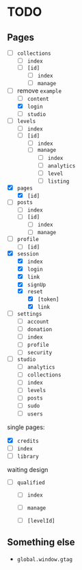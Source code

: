 # TODO

## Pages

- [ ] `collections`
  - [ ] `index`
  - [ ] `[id]`
    - [ ] `index`
    - [ ] `manage`
- [ ] remove `example`
  - [ ] `content`
  - [x] `login`
  - [ ] `studio`
- [ ] `levels`
  - [ ] `index`
  - [ ] `[id]`
    - [ ] `index`
    - [ ] `manage`
      - [ ] `index`
      - [ ] `analytics`
      - [ ] `level`
      - [ ] `listing`
- [x] `pages`
  - [x] `[id]`
- [ ] `posts`
  - [ ] `index`
  - [ ] `[id]`
    - [ ] `index`
    - [ ] `manage`
- [ ] `profile`
  - [ ] `[id]`
- [x] `session`
  - [x] `index`
  - [x] `login`
  - [x] `link`
  - [x] `signUp`
  - [x] `reset`
    - [x] `[token]`
    - [x] `link`
- [ ] `settings`
  - [ ] `account`
  - [ ] `donation`
  - [ ] `index`
  - [ ] `profile`
  - [ ] `security`
- [ ] `studio`
  - [ ] `analytics`
  - [ ] `collections`
  - [ ] `index`
  - [ ] `levels`
  - [ ] `posts`
  - [ ] `sudo`
  - [ ] `users`

single pages:
- [x] `credits`
- [ ] `index`
- [ ] `library`

waiting design
- [ ] `qualified`
  - [ ] `index`
  - [ ] `manage`
  - [ ] `[levelId]`


## Something else

- `global.window.gtag`